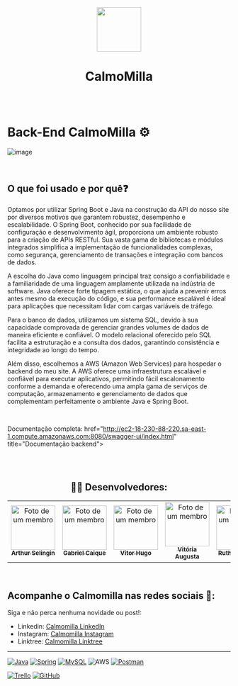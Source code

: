 <div align="center">
<img src="https://uploaddeimagens.com.br/images/004/806/043/thumb/CalmoMilla.png?1719604486" width="100px"  height="100px" > 
 <h1>CalmoMilla</h1>
 </div>

 <br/>
<br/>

# Back-End CalmoMilla ⚙️

![image](https://github.com/selingindev/readBack/assets/88356338/39b33a1c-6d88-42b9-830f-58f4e7a75d5e)

<br/>

<h2>O que foi usado e por quê❓ </h2>
   <p>
 Optamos por utilizar Spring Boot e Java na construção da API do nosso site por diversos motivos que garantem robustez, desempenho e escalabilidade. O Spring Boot, conhecido por sua facilidade de configuração e desenvolvimento ágil, proporciona um ambiente robusto para a criação de APIs RESTful. Sua vasta gama de bibliotecas e módulos integrados simplifica a implementação de funcionalidades complexas, como segurança, gerenciamento de transações e integração com bancos de dados.

A escolha do Java como linguagem principal traz consigo a confiabilidade e a familiaridade de uma linguagem amplamente utilizada na indústria de software. Java oferece forte tipagem estática, o que ajuda a prevenir erros antes mesmo da execução do código, e sua performance escalável é ideal para aplicações que necessitam lidar com cargas variáveis de tráfego.

Para o banco de dados, utilizamos um sistema SQL, devido à sua capacidade comprovada de gerenciar grandes volumes de dados de maneira eficiente e confiável. O modelo relacional oferecido pelo SQL facilita a estruturação e a consulta dos dados, garantindo consistência e integridade ao longo do tempo.

Além disso, escolhemos a AWS (Amazon Web Services) para hospedar o backend do meu site. A AWS oferece uma infraestrutura escalável e confiável para executar aplicativos, permitindo fácil escalonamento conforme a demanda e oferecendo uma ampla gama de serviços de computação, armazenamento e gerenciamento de dados que complementam perfeitamente o ambiente Java e Spring Boot.

<br/>

Documentação completa: 
href="http://ec2-18-230-88-220.sa-east-1.compute.amazonaws.com:8080/swagger-ui/index.html" title="Documentação backend">


   </p>
<br/>
<br/>

<h2 align="center">👨‍💻 Desenvolvedores:</h2>

<table align="center" >
  <tr>
    <td align="center">
      <a href="https://github.com/selingindev" title="Github Arthur">
        <img src="https://uploaddeimagens.com.br/images/004/806/087/thumb/ed7cc6ae-6134-420f-8a4e-8f4b685810fb_0x13_1421x1591_%281%29.png?1719608602" width="100px;"  height="100px" alt="Foto de um membro" /><br>
        <sub>
          <b>Arthur Selingin</b>
        </sub>
      </a>
    </td>
    <td align="center">
      <a href="https://github.com/APBielzinx" title="Github Gabriel">
        <img src="https://uploaddeimagens.com.br/images/004/806/112/full/image_1000071883_0x0_1517x2275.png?1719612836" width="100px;" height="100px" alt="Foto de um membro"/><br>
        <sub>
          <b>Gabriel Caique</b>
        </sub>
      </a>
    </td>
     <td align="center">
      <a href="https://github.com/vitorvhsilva" title="Github Vitor">
        <img src="https://uploaddeimagens.com.br/images/004/806/182/thumb/Pitch_CalmoMilla.png?1719619231" width="100px;" height="100px" alt="Foto de um membro"/><br>
        <sub>
          <b>Vitor Hugo</b>
        </sub>
      </a>
    </td>
     <td align="center">
      <a href="https://github.com/AvgvstaDev" title="Github Augusta">
        <img src="https://uploaddeimagens.com.br/images/004/806/092/thumb/Vit%C3%B3ria_Augusta_Barreto_Coelho.jpg?1719608812" width="100px; " height="100px" alt="Foto de um membro"/><br>
        <sub>
          <b>Vitória Augusta</b>
        </sub>
      </a>
    </td>
   <td align="center">
      <a href="https://github.com/Ruuhbcs" title="Github Ruth">
        <img src="https://uploaddeimagens.com.br/images/004/806/111/thumb/Ruth_Claudino_da_Silva.jpg?1719612601" width="100px; " height="100px" alt="Foto de um membro"/><br>
        <sub>
          <b>Ruth Claudino</b>
        </sub>
      </a>
    </td>
  </tr>
</table>
<br/>

## Acompanhe o Calmomilla nas redes sociais 📱:

Siga e não perca nenhuma novidade ou post!:

- Linkedin: [Calmomilla LinkedIn](https://www.linkedin.com/company/calmomilla)
- Instagram: [Calmomilla Instagram](https://www.instagram.com/calmomilla_oficial/)
- Linktree: [Calmomilla Linktree](https://linktr.ee/calmomilla)



<hr>

<div>
  
[![Java](https://img.shields.io/badge/java-%23ED8B00.svg?style=for-the-badge&logo=openjdk&logoColor=white)]()
[![Spring](https://img.shields.io/badge/spring-%236DB33F.svg?style=for-the-badge&logo=spring&logoColor=white)]()
[![MySQL](https://img.shields.io/badge/mysql-%23000.svg?style=for-the-badge&logo=mysql&logoColor=white)]()
![AWS](https://img.shields.io/badge/AWS-%23FF9900.svg?style=for-the-badge&logo=amazon-aws&logoColor=white)
[![Postman](https://img.shields.io/badge/Postman-FF6C37?style=for-the-badge&logo=postman&logoColor=white)]()
  
[![Trello](https://img.shields.io/badge/Trello-%23026AA7.svg?style=for-the-badge&logo=Trello&logoColor=white)]()
[![GitHub](https://img.shields.io/badge/github-%23121011.svg?style=for-the-badge&logo=github&logoColor=white)]()

</div>
